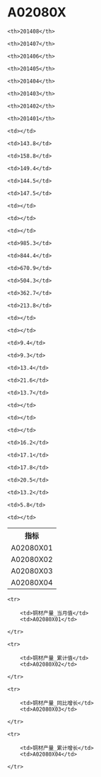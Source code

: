 A02080X
======


<table>

<tr>
    <th>指标</th>
    
    <th>201408</th>
    
    <th>201407</th>
    
    <th>201406</th>
    
    <th>201405</th>
    
    <th>201404</th>
    
    <th>201403</th>
    
    <th>201402</th>
    
    <th>201401</th>
    
</tr>


<tr>
    <td>A02080X01</td>
    
    <td></td>
    
    <td>143.8</td>
    
    <td>158.8</td>
    
    <td>149.4</td>
    
    <td>144.5</td>
    
    <td>147.5</td>
    
    <td></td>
    
    <td></td>
    

</tr>

<tr>
    <td>A02080X02</td>
    
    <td></td>
    
    <td>985.3</td>
    
    <td>844.4</td>
    
    <td>670.9</td>
    
    <td>504.3</td>
    
    <td>362.7</td>
    
    <td>213.8</td>
    
    <td></td>
    

</tr>

<tr>
    <td>A02080X03</td>
    
    <td></td>
    
    <td>9.4</td>
    
    <td>9.3</td>
    
    <td>13.4</td>
    
    <td>21.6</td>
    
    <td>13.7</td>
    
    <td></td>
    
    <td></td>
    

</tr>

<tr>
    <td>A02080X04</td>
    
    <td></td>
    
    <td>16.2</td>
    
    <td>17.1</td>
    
    <td>17.8</td>
    
    <td>20.5</td>
    
    <td>13.2</td>
    
    <td>5.8</td>
    
    <td></td>
    

</tr>


</table>

<table>
    
    <tr>

        <td>铜材产量_当月值</td>
        <td>A02080X01</td>

    </tr>
    
    <tr>

        <td>铜材产量_累计值</td>
        <td>A02080X02</td>

    </tr>
    
    <tr>

        <td>铜材产量_同比增长</td>
        <td>A02080X03</td>

    </tr>
    
    <tr>

        <td>铜材产量_累计增长</td>
        <td>A02080X04</td>

    </tr>
    
</table>